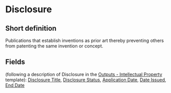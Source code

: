 # Disclosure
## Short definition
Publications that establish inventions as prior art thereby preventing others from patenting the same invention or concept.
## Fields
(following a description of Disclosure in the [Outputs - Intellectual Property](../Templates/Outputs%20-%20Intellectual%20Property.md) template):
[Disclosure Title](../Object-Fields/Disclosure/Disclosure%20Title.md),
[Disclosure Status](../Object-Fields/Disclosure/Disclosure%20Status.md),
[Application Date](../Object-Fields/Disclosure/Application%20Date.md),
[Date Issued](../Object-Fields/Disclosure/Date%20Issued.md),
[End Date](../Object-Fields/Disclosure/End%20Date.md)
